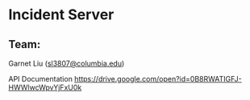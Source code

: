 # Incident Server

## Team:

Garnet Liu (sl3807@columbia.edu)

API Documentation
https://drive.google.com/open?id=0B8RWATIGFJ-HWWlwcWpvYjFxU0k

